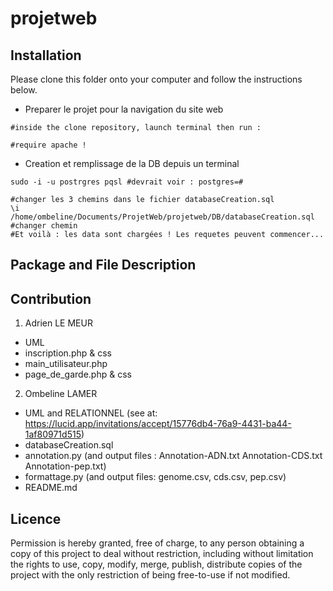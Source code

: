 # projetweb

## Installation
Please clone this folder onto your computer and follow the instructions below.

* Preparer le projet pour la navigation du site web
```
#inside the clone repository, launch terminal then run :

#require apache !
```

* Creation et remplissage de la DB depuis un terminal
```
sudo -i -u postrgres pqsl #devrait voir : postgres=#

#changer les 3 chemins dans le fichier databaseCreation.sql
\i /home/ombeline/Documents/ProjetWeb/projetweb/DB/databaseCreation.sql #changer chemin
#Et voilà : les data sont chargées ! Les requetes peuvent commencer...

```
## Package and File Description


## Contribution
1. Adrien LE MEUR
* UML
* inscription.php & css
* main_utilisateur.php
* page_de_garde.php & css


2. Ombeline LAMER
* UML and RELATIONNEL (see at: https://lucid.app/invitations/accept/15776db4-76a9-4431-ba44-1af80971d515)
* databaseCreation.sql
* annotation.py (and output files : Annotation-ADN.txt Annotation-CDS.txt Annotation-pep.txt)
* formattage.py (and output files: genome.csv, cds.csv, pep.csv)
* README.md

## Licence
Permission is hereby granted, free of charge, to any person obtaining a copy
of this project to deal without restriction, including without limitation the
rights to use, copy, modify, merge, publish, distribute copies of the project
with the only restriction of being free-to-use if not modified.
